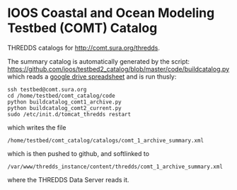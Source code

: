 IOOS Coastal and Ocean Modeling Testbed (COMT) Catalog
================

THREDDS catalogs for <http://comt.sura.org/thredds>. 


The summary catalog is automatically generated by the script:
https://github.com/ioos/testbed2_catalog/blob/master/code/buildcatalog.py
which reads a [google drive spreadsheet](https://docs.google.com/spreadsheet/ccc?key=0AmAEVaW9GoHedFZHU3Z4c1pyMkozWmJxSUlGSDk3eVE&usp=drive_web#gid=0) and is run thusly:
```
ssh testbed@comt.sura.org
cd /home/testbed/comt_catalog/code
python buildcatalog_comt1_archive.py
python buildcatalog_comt2_current.py
sudo /etc/init.d/tomcat_thredds restart
```
which writes the file
```
/home/testbed/comt_catalog/catalogs/comt_1_archive_summary.xml
```
which is then pushed to github, and softlinked to 
```
/var/www/thredds_instance/content/thredds/comt_1_archive_summary.xml
```
where the THREDDS Data Server reads it.


